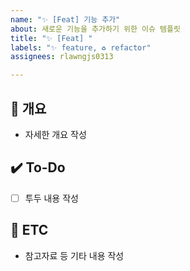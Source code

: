 ```yaml
---
name: "✨ [Feat] 기능 추가"
about: 새로운 기능을 추가하기 위한 이슈 템플릿
title: "✨ [Feat] "
labels: "✨ feature, ♻️ refactor"
assignees: rlawngjs0313

---
```


## 📝 개요
- 자세한 개요 작성

## ✔️ To-Do
- [ ] 투두 내용 작성

## 👀 ETC
- 참고자료 등 기타 내용 작성
